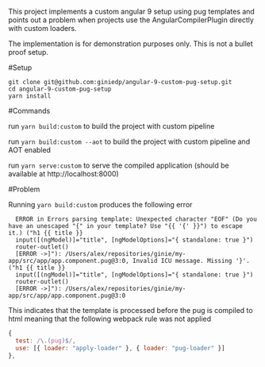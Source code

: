 This project implements a custom angular 9 setup using pug templates and points out a problem when projects use the AngularCompilerPlugin directly with custom loaders.

The implementation is for demonstration purposes only. This is not a bullet proof setup.

#Setup

```
git clone git@github.com:giniedp/angular-9-custom-pug-setup.git
cd angular-9-custom-pug-setup
yarn install
```

#Commands

run `yarn build:custom` to build the project with custom pipeline

run `yarn build:custom --aot` to build the project with custom pipeline and AOT enabled

run `yarn serve:custom` to serve the compiled application (should be available at http://localhost:8000)

#Problem

Running `yarn build:custom` produces the following error

```
  ERROR in Errors parsing template: Unexpected character "EOF" (Do you have an unescaped "{" in your template? Use "{{ '{' }}") to escape it.) ("h1 {{ title }}
  input([(ngModel)]="title", [ngModelOptions]="{ standalone: true }")
  router-outlet()
  [ERROR ->]"): /Users/alex/repositories/ginie/my-app/src/app/app.component.pug@3:0, Invalid ICU message. Missing '}'. ("h1 {{ title }}
  input([(ngModel)]="title", [ngModelOptions]="{ standalone: true }")
  router-outlet()
  [ERROR ->]"): /Users/alex/repositories/ginie/my-app/src/app/app.component.pug@3:0
```

This indicates that the template is processed before the pug is compiled to html meaning that the following webpack rule was not applied

```js
{
  test: /\.(pug)$/,
  use: [{ loader: "apply-loader" }, { loader: "pug-loader" }]
},
```
